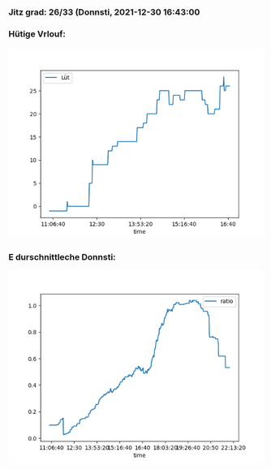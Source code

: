 ### Jitz grad: 26/33 (Donnsti, 2021-12-30 16:43:00

### Hütige Vrlouf:
![Graph](Today.png)

### E durschnittleche Donnsti:
![Graph](Donnsti.png)